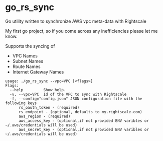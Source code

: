# go_rs_sync
Go utility written to synchronize AWS vpc meta-data with Rightscale

My first go project, so if you come across any inefficiencies please let me know.

Supports the syncing of 
* VPC Names
* Subnet Names
* Route Names
* Internet Gateway Names

```
usage: ./go_rs_sync --vpc=VPC [<flags>]
Flags:
  --help         Show help.
  -v, --vpc=VPC  Id of the VPC to sync with Rightscale
  -f, --config="config.json" JSON configuration file with the following keys
      rs_oauth_token - (required)
      rs_endpoint - (optional, defaults to my.rightscale.com)
      aws_region - (required)
      aws_access_key - (optional,if not provided ENV varibles or ~/.aws/credentials will be used)
      aws_secret_key - (optional,if not provided ENV varibles or ~/.aws/credentials will be used)
```
